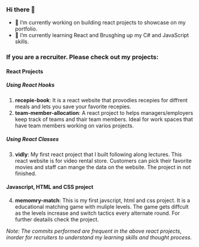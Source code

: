 ### Hi there 👋


- 🔭 I’m currently working on building react projects to showcase on my portfolio.
- 🌱 I’m currently learning React and Brusghing up my C# and JavaScript skills.

### If you are a recruiter. Please check out my projects:
#### React Projects
##### Using React Hooks
1. **recepie-book**: It is a react website that provodies recepies for diffrent meals and lets you save your favorite recepies.
2. **team-member-allocation**: A react project to helps managers/employers keep track of teams and thair team members. Ideal for work spaces that have team members working on varios projects.
##### Using React Classes
3. **vidly**: My first react project that I built following along lectures. This react website is for video rental store. Customers can pick their favorite movies and staff can mange the data on the website. The project in not finished.
#### Javascript, HTML and CSS project
4. **memomry-match**: This is my first javscript, html and css project. It is a educational matching game with muliple levels. The game gets diffcult as the levels increase and switch tactics every alternate round. For further deatails check the project.

*Note: The commits performed are frequent in the above react projects, inorder for recruiters to understand my learning skills and thought process.*

<!--
**KirannVaka/KirannVaka** is a ✨ _special_ ✨ repository because its `README.md` (this file) appears on your GitHub profile.

Here are some ideas to get you started:

- 🔭 I’m currently working on Recepie Book a react project
- 🌱 I’m currently learning React and Brusghing up my C# and JavaScript skills.
-->
